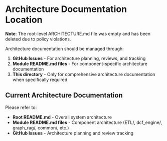 # Architecture Documentation Location

**Note**: The root-level ARCHITECTURE.md file was empty and has been deleted due to policy violations.

Architecture documentation should be managed through:

1. **GitHub Issues** - For architecture planning, reviews, and tracking
2. **Module README.md files** - For component-specific architecture documentation  
3. **This directory** - Only for comprehensive architecture documentation when specifically required

## Current Architecture Documentation

Please refer to:
- **Root README.md** - Overall system architecture
- **Module README.md files** - Component architecture (ETL/, dcf_engine/, graph_rag/, common/, etc.)
- **GitHub Issues** - Architecture planning and review tracking
